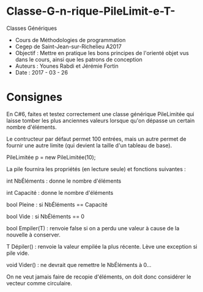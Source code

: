 # Classe-G-n-rique-PileLimit-e-T-
Classes Génériques

- Cours de Méthodologies de programmation
- Cegep de Saint-Jean-sur-Richelieu A2017
- Objectif : Mettre en pratique les bons principes de l'orienté objet vus dans le cours, ainsi que les patrons de conception
- Auteurs : Younes Rabdi et Jérémie Fortin
- Date : 2017 - 03 - 26

# Consignes

En C#6, faites et testez correctement une classe générique PileLimitée<T> qui laisse tomber les plus
anciennes valeurs lorsque qu'on dépasse un certain nombre d'éléments.

Le contructeur par défaut permet 100 entrées, mais un autre permet de fournir une autre limite (qui
devient la taille d'un tableau de base).

   PileLimitée<int> p = new PileLimitée<int>(10);

La pile fournira les propriétés (en lecture seule) et fonctions suivantes :

int NbÉléments   : donne le nombre d'éléments

int Capacité     : donne le nombre d'éléments

bool Pleine      : si NbÉléments == Capacité

bool Vide	    : si NbÉléments == 0

bool Empiler(T)  : renvoie false si on a perdu une valeur à cause de la nouvelle à conserver.

T Dépiler()      : renvoie la valeur empilée la plus récente. Lève une exception si pile vide.

void Vider()     : ne devrait que remettre le NbÉléments à 0...

On ne veut jamais faire de recopie d'éléments, on doit donc considérer le vecteur comme circulaire.
